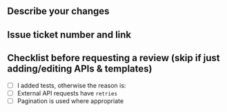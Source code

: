 ## Describe your changes

## Issue ticket number and link

## Checklist before requesting a review (skip if just adding/editing APIs & templates)
- [ ] I added tests, otherwise the reason is: 
- [ ] External API requests have `retries`
- [ ] Pagination is used where appropriate
